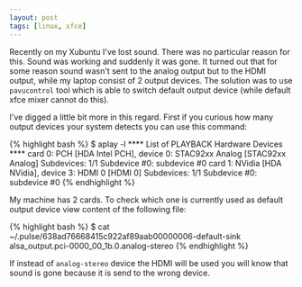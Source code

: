 ```yaml
---
layout: post
tags: [linux, xfce]
---
```

Recently on my Xubuntu I've lost sound. There was no particular reason
for this. Sound was working and suddenly it was gone. It turned out
that for some reason sound wasn't sent to the analog output but to the
HDMI output, while my laptop consist of 2 output devices. The solution
was to use `pavucontrol` tool which is able to switch default output
device (while default xfce mixer cannot do this).

I've digged a little bit more in this regard. First if you curious how
many output devices your system detects you can use this command:

{% highlight bash %}
$ aplay -l
**** List of PLAYBACK Hardware Devices ****
card 0: PCH [HDA Intel PCH], device 0: STAC92xx Analog [STAC92xx Analog]
  Subdevices: 1/1
  Subdevice #0: subdevice #0
card 1: NVidia [HDA NVidia], device 3: HDMI 0 [HDMI 0]
  Subdevices: 1/1
  Subdevice #0: subdevice #0
{% endhighlight %}

My machine has 2 cards. To check which one is currently used as
default output device view content of the following file:

{% highlight bash %}
$ cat ~/.pulse/638ad76668415c922af89aab00000006-default-sink 
alsa_output.pci-0000_00_1b.0.analog-stereo
{% endhighlight %}

If instead of `analog-stereo` device the HDMI will be used you will
know that sound is gone because it is send to the wrong device.
